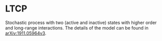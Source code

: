 # LTCP
Stochastic process with two (active and inactive) states with higher order and long-range interactions.
The details of the model can be found in [arXiv:1911.05964v3](https://arxiv.org/abs/1911.05964).
